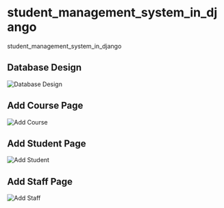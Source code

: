 # student_management_system_in_django
student_management_system_in_django

<h2>Database Design</h2>

<img src="https://github.com/hackstarsj/student_management_system_in_django/raw/master/database.png" alt="Database Design">


<h2>Add Course Page</h2>
<img src="https://github.com/hackstarsj/student_management_system_in_django/blob/master/screenshots/add_course.PNG" alt="Add Course">
                                                                                                                                   
<h2>Add Student Page</h2>
<img src="https://github.com/hackstarsj/student_management_system_in_django/blob/master/screenshots/add_student_dj.PNG" alt="Add Student">
                                                                                                                                        

<h2>Add Staff Page</h2>
<img src="https://github.com/hackstarsj/student_management_system_in_django/blob/master/screenshots/add_staff.PNG" alt="Add Staff">
